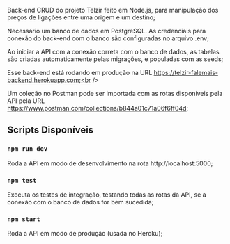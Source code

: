 Back-end CRUD do projeto Telzir feito em Node.js, para manipulação dos preços de ligações entre uma origem e um destino;<br />

Necessário um banco de dados em PostgreSQL. As credenciais para conexão do back-end com o banco são configuradas no arquivo .env;<br />

Ao iniciar a API com a conexão correta com o banco de dados, as tabelas são criadas automaticamente pelas migrações, e populadas com as seeds;<br />

Esse back-end está rodando em produção na URL https://telzir-falemais-backend.herokuapp.com;<br />

Um coleção no Postman pode ser importada com as rotas disponíveis pela API pela URL https://www.postman.com/collections/b844a01c71a06f6ff04d;

## Scripts Disponíveis

### `npm run dev`

Roda a API em modo de desenvolvimento na rota http://localhost:5000;<br />

### `npm test`

Executa os testes de integração, testando todas as rotas da API, se a conexão com o banco de dados for bem sucedida;<br />

### `npm start`

Roda a API em modo de produção (usada no Heroku);<br />
